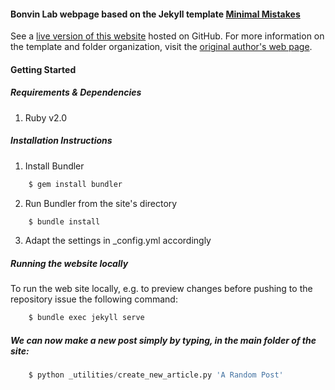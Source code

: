#### Bonvin Lab webpage based on the Jekyll template [Minimal Mistakes](http://mmistakes.github.io/minimal-mistakes)

See a [live version of this website](http://haddocking.github.io/) hosted on GitHub.
For more information on the template and folder organization, visit the [original author's
web page](http://mmistakes.github.io/minimal-mistakes/theme-setup/).

#### Getting Started

##### Requirements & Dependencies

1. Ruby v2.0

##### Installation Instructions

1. Install Bundler

```bash
    $ gem install bundler
```

2. Run Bundler from the site's directory

```bash
    $ bundle install
```

3. Adapt the settings in _config.yml accordingly

##### Running the website locally

To run the web site locally, e.g. to preview changes before pushing to the repository
issue the following command:
```bash
    $ bundle exec jekyll serve
```

##### We can now make a new post simply by typing, in the main folder of the site:
```python
    $ python _utilities/create_new_article.py 'A Random Post'
```

